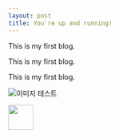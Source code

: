 ```yaml
---
layout: post
title: You're up and running!
---
```

This is my first blog.

This is my first blog.

This is my first blog.

![이미지 테스트](/images/404.jpg)

<img src="/images/404.jpg" width="50" height="50"/>


